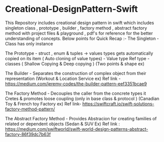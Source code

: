 # Creational-DesignPattern-Swift
This Repository includes creational design pattern in swift which includes singleton class , prototype , builder , factory method , abstract factory method with project files & playground , pdf's for reference for the better understanding of concepts.
Below points for Quick Recap :-
The Singleton - Class has only instance 

The Prototype -
 struct , enum & tuples -> values types gets automatically copied on its item ( Auto cloning of value types) - Value type 
Ref type - classes ( Shallow Copying & Deep copying ) (Two points & shape ex)

The Builder - Separates the construction of complex object from their representation (Workout & Location Service ex)
Ref link - https://medium.com/jeremy-codes/the-builder-pattern-eef3351bcae9

The Factory Method - Decouples the caller from the concrete types it Cretes & promotes loose coupling (only in base class & protocol ) (Canadian Toy & French toy Factory ex)
Ref link- https://swiftcraft.io/swift-solutions-factory-method-pattern/ 

The Abstract Factory Method - Provides Abstracion for creating families of related or dependent objects (Sedan & SUV Ex) 
Ref link : https://medium.com/swiftworld/swift-world-design-patterns-abstract-factory-86f39dc7b63f

